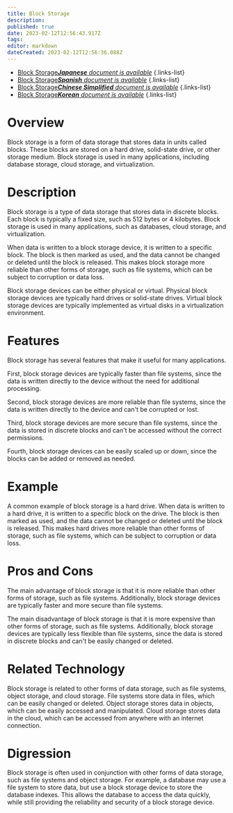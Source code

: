 ```yaml
---
title: Block Storage
description: 
published: true
date: 2023-02-12T12:56:43.917Z
tags: 
editor: markdown
dateCreated: 2023-02-12T12:56:36.088Z
---
```


- [Block Storage***Japanese** document is available*](/ja/Knowledge-base/Dictionary/block-storage)
{.links-list}
- [Block Storage***Spanish** document is available*](/es/Knowledge-base/Dictionary/block-storage)
{.links-list}
- [Block Storage***Chinese Simplified** document is available*](/zh/Knowledge-base/Dictionary/block-storage)
{.links-list}
- [Block Storage***Korean** document is available*](/ko/Knowledge-base/Dictionary/block-storage)
{.links-list}


# Overview

Block storage is a form of data storage that stores data in units called blocks. These blocks are stored on a hard drive, solid-state drive, or other storage medium. Block storage is used in many applications, including database storage, cloud storage, and virtualization.

# Description

Block storage is a type of data storage that stores data in discrete blocks. Each block is typically a fixed size, such as 512 bytes or 4 kilobytes. Block storage is used in many applications, such as databases, cloud storage, and virtualization.

When data is written to a block storage device, it is written to a specific block. The block is then marked as used, and the data cannot be changed or deleted until the block is released. This makes block storage more reliable than other forms of storage, such as file systems, which can be subject to corruption or data loss.

Block storage devices can be either physical or virtual. Physical block storage devices are typically hard drives or solid-state drives. Virtual block storage devices are typically implemented as virtual disks in a virtualization environment.

# Features

Block storage has several features that make it useful for many applications. 

First, block storage devices are typically faster than file systems, since the data is written directly to the device without the need for additional processing. 

Second, block storage devices are more reliable than file systems, since the data is written directly to the device and can't be corrupted or lost. 

Third, block storage devices are more secure than file systems, since the data is stored in discrete blocks and can't be accessed without the correct permissions. 

Fourth, block storage devices can be easily scaled up or down, since the blocks can be added or removed as needed.

# Example

A common example of block storage is a hard drive. When data is written to a hard drive, it is written to a specific block on the drive. The block is then marked as used, and the data cannot be changed or deleted until the block is released. This makes hard drives more reliable than other forms of storage, such as file systems, which can be subject to corruption or data loss.

# Pros and Cons

The main advantage of block storage is that it is more reliable than other forms of storage, such as file systems. Additionally, block storage devices are typically faster and more secure than file systems. 

The main disadvantage of block storage is that it is more expensive than other forms of storage, such as file systems. Additionally, block storage devices are typically less flexible than file systems, since the data is stored in discrete blocks and can't be easily changed or deleted.

# Related Technology

Block storage is related to other forms of data storage, such as file systems, object storage, and cloud storage. File systems store data in files, which can be easily changed or deleted. Object storage stores data in objects, which can be easily accessed and manipulated. Cloud storage stores data in the cloud, which can be accessed from anywhere with an internet connection.

# Digression

Block storage is often used in conjunction with other forms of data storage, such as file systems and object storage. For example, a database may use a file system to store data, but use a block storage device to store the database indexes. This allows the database to access the data quickly, while still providing the reliability and security of a block storage device.